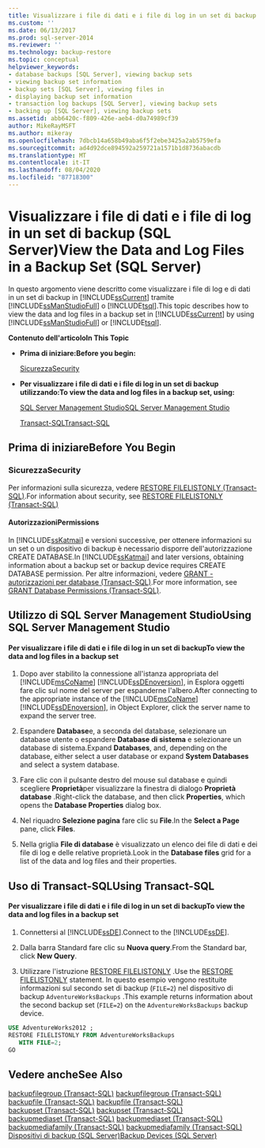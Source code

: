 ```yaml
---
title: Visualizzare i file di dati e i file di log in un set di backup (SQL Server) | Microsoft Docs
ms.custom: ''
ms.date: 06/13/2017
ms.prod: sql-server-2014
ms.reviewer: ''
ms.technology: backup-restore
ms.topic: conceptual
helpviewer_keywords:
- database backups [SQL Server], viewing backup sets
- viewing backup set information
- backup sets [SQL Server], viewing files in
- displaying backup set information
- transaction log backups [SQL Server], viewing backup sets
- backing up [SQL Server], viewing backup sets
ms.assetid: abb6420c-f809-426e-aeb4-d0a74989cf39
author: MikeRayMSFT
ms.author: mikeray
ms.openlocfilehash: 7dbcb14a658b49aba6f5f2ebe3425a2ab5759efa
ms.sourcegitcommit: ad4d92dce894592a259721a1571b1d8736abacdb
ms.translationtype: MT
ms.contentlocale: it-IT
ms.lasthandoff: 08/04/2020
ms.locfileid: "87718300"
---
```

# <a name="view-the-data-and-log-files-in-a-backup-set-sql-server"></a><span data-ttu-id="b11a2-102">Visualizzare i file di dati e i file di log in un set di backup (SQL Server)</span><span class="sxs-lookup"><span data-stu-id="b11a2-102">View the Data and Log Files in a Backup Set (SQL Server)</span></span>
  <span data-ttu-id="b11a2-103">In questo argomento viene descritto come visualizzare i file di log e di dati in un set di backup in [!INCLUDE[ssCurrent](../../includes/sscurrent-md.md)] tramite [!INCLUDE[ssManStudioFull](../../includes/ssmanstudiofull-md.md)] o [!INCLUDE[tsql](../../includes/tsql-md.md)].</span><span class="sxs-lookup"><span data-stu-id="b11a2-103">This topic describes how to view the data and log files in a backup set in [!INCLUDE[ssCurrent](../../includes/sscurrent-md.md)] by using [!INCLUDE[ssManStudioFull](../../includes/ssmanstudiofull-md.md)] or [!INCLUDE[tsql](../../includes/tsql-md.md)].</span></span>  
  
 <span data-ttu-id="b11a2-104">**Contenuto dell'articolo**</span><span class="sxs-lookup"><span data-stu-id="b11a2-104">**In This Topic**</span></span>  
  
-   <span data-ttu-id="b11a2-105">**Prima di iniziare:**</span><span class="sxs-lookup"><span data-stu-id="b11a2-105">**Before you begin:**</span></span>  
  
     [<span data-ttu-id="b11a2-106">Sicurezza</span><span class="sxs-lookup"><span data-stu-id="b11a2-106">Security</span></span>](#Security)  
  
-   <span data-ttu-id="b11a2-107">**Per visualizzare i file di dati e i file di log in un set di backup utilizzando:**</span><span class="sxs-lookup"><span data-stu-id="b11a2-107">**To view the data and log files in a backup set, using:**</span></span>  
  
     [<span data-ttu-id="b11a2-108">SQL Server Management Studio</span><span class="sxs-lookup"><span data-stu-id="b11a2-108">SQL Server Management Studio</span></span>](#SSMSProcedure)  
  
     [<span data-ttu-id="b11a2-109">Transact-SQL</span><span class="sxs-lookup"><span data-stu-id="b11a2-109">Transact-SQL</span></span>](#TsqlProcedure)  
  
##  <a name="before-you-begin"></a><a name="BeforeYouBegin"></a> <span data-ttu-id="b11a2-110">Prima di iniziare</span><span class="sxs-lookup"><span data-stu-id="b11a2-110">Before You Begin</span></span>  
  
###  <a name="security"></a><a name="Security"></a> <span data-ttu-id="b11a2-111">Sicurezza</span><span class="sxs-lookup"><span data-stu-id="b11a2-111">Security</span></span>  
 <span data-ttu-id="b11a2-112">Per informazioni sulla sicurezza, vedere [RESTORE FILELISTONLY &#40;Transact-SQL&#41;](/sql/t-sql/statements/restore-statements-filelistonly-transact-sql).</span><span class="sxs-lookup"><span data-stu-id="b11a2-112">For information about security, see [RESTORE FILELISTONLY &#40;Transact-SQL&#41;](/sql/t-sql/statements/restore-statements-filelistonly-transact-sql)</span></span>  
  
####  <a name="permissions"></a><a name="Permissions"></a> <span data-ttu-id="b11a2-113">Autorizzazioni</span><span class="sxs-lookup"><span data-stu-id="b11a2-113">Permissions</span></span>  
 <span data-ttu-id="b11a2-114">In [!INCLUDE[ssKatmai](../../includes/sskatmai-md.md)] e versioni successive, per ottenere informazioni su un set o un dispositivo di backup è necessario disporre dell'autorizzazione CREATE DATABASE.</span><span class="sxs-lookup"><span data-stu-id="b11a2-114">In [!INCLUDE[ssKatmai](../../includes/sskatmai-md.md)] and later versions, obtaining information about a backup set or backup device requires CREATE DATABASE permission.</span></span> <span data-ttu-id="b11a2-115">Per altre informazioni, vedere [GRANT - autorizzazioni per database &#40;Transact-SQL&#41;](/sql/t-sql/statements/grant-database-permissions-transact-sql).</span><span class="sxs-lookup"><span data-stu-id="b11a2-115">For more information, see [GRANT Database Permissions &#40;Transact-SQL&#41;](/sql/t-sql/statements/grant-database-permissions-transact-sql).</span></span>  
  
##  <a name="using-sql-server-management-studio"></a><a name="SSMSProcedure"></a> <span data-ttu-id="b11a2-116">Utilizzo di SQL Server Management Studio</span><span class="sxs-lookup"><span data-stu-id="b11a2-116">Using SQL Server Management Studio</span></span>  
  
#### <a name="to-view-the-data-and-log-files-in-a-backup-set"></a><span data-ttu-id="b11a2-117">Per visualizzare i file di dati e i file di log in un set di backup</span><span class="sxs-lookup"><span data-stu-id="b11a2-117">To view the data and log files in a backup set</span></span>  
  
1.  <span data-ttu-id="b11a2-118">Dopo aver stabilito la connessione all'istanza appropriata del [!INCLUDE[msCoName](../../includes/msconame-md.md)] [!INCLUDE[ssDEnoversion](../../includes/ssdenoversion-md.md)], in Esplora oggetti fare clic sul nome del server per espanderne l'albero.</span><span class="sxs-lookup"><span data-stu-id="b11a2-118">After connecting to the appropriate instance of the [!INCLUDE[msCoName](../../includes/msconame-md.md)] [!INCLUDE[ssDEnoversion](../../includes/ssdenoversion-md.md)], in Object Explorer, click the server name to expand the server tree.</span></span>  
  
2.  <span data-ttu-id="b11a2-119">Espandere **Database**e, a seconda del database, selezionare un database utente o espandere **Database di sistema** e selezionare un database di sistema.</span><span class="sxs-lookup"><span data-stu-id="b11a2-119">Expand **Databases**, and, depending on the database, either select a user database or expand **System Databases** and select a system database.</span></span>  
  
3.  <span data-ttu-id="b11a2-120">Fare clic con il pulsante destro del mouse sul database e quindi scegliere **Proprietà**per visualizzare la finestra di dialogo **Proprietà database** .</span><span class="sxs-lookup"><span data-stu-id="b11a2-120">Right-click the database, and then click **Properties**, which opens the **Database Properties** dialog box.</span></span>  
  
4.  <span data-ttu-id="b11a2-121">Nel riquadro **Selezione pagina** fare clic su **File**.</span><span class="sxs-lookup"><span data-stu-id="b11a2-121">In the **Select a Page** pane, click **Files**.</span></span>  
  
5.  <span data-ttu-id="b11a2-122">Nella griglia **File di database** è visualizzato un elenco dei file di dati e dei file di log e delle relative proprietà.</span><span class="sxs-lookup"><span data-stu-id="b11a2-122">Look in the **Database files** grid for a list of the data and log files and their properties.</span></span>  
  
##  <a name="using-transact-sql"></a><a name="TsqlProcedure"></a> <span data-ttu-id="b11a2-123">Uso di Transact-SQL</span><span class="sxs-lookup"><span data-stu-id="b11a2-123">Using Transact-SQL</span></span>  
  
#### <a name="to-view-the-data-and-log-files-in-a-backup-set"></a><span data-ttu-id="b11a2-124">Per visualizzare i file di dati e i file di log in un set di backup</span><span class="sxs-lookup"><span data-stu-id="b11a2-124">To view the data and log files in a backup set</span></span>  
  
1.  <span data-ttu-id="b11a2-125">Connettersi al [!INCLUDE[ssDE](../../includes/ssde-md.md)].</span><span class="sxs-lookup"><span data-stu-id="b11a2-125">Connect to the [!INCLUDE[ssDE](../../includes/ssde-md.md)].</span></span>  
  
2.  <span data-ttu-id="b11a2-126">Dalla barra Standard fare clic su **Nuova query**.</span><span class="sxs-lookup"><span data-stu-id="b11a2-126">From the Standard bar, click **New Query**.</span></span>  
  
3.  <span data-ttu-id="b11a2-127">Utilizzare l'istruzione [RESTORE FILELISTONLY](/sql/t-sql/statements/restore-statements-filelistonly-transact-sql) .</span><span class="sxs-lookup"><span data-stu-id="b11a2-127">Use the [RESTORE FILELISTONLY](/sql/t-sql/statements/restore-statements-filelistonly-transact-sql) statement.</span></span> <span data-ttu-id="b11a2-128">In questo esempio vengono restituite informazioni sul secondo set di backup (`FILE=2`) nel dispositivo di backup `AdventureWorksBackups` .</span><span class="sxs-lookup"><span data-stu-id="b11a2-128">This example returns information about the second backup set (`FILE=2`) on the `AdventureWorksBackups` backup device.</span></span>  
  
```sql  
USE AdventureWorks2012 ;  
RESTORE FILELISTONLY FROM AdventureWorksBackups   
   WITH FILE=2;  
GO  
```  
  
## <a name="see-also"></a><span data-ttu-id="b11a2-129">Vedere anche</span><span class="sxs-lookup"><span data-stu-id="b11a2-129">See Also</span></span>  
 <span data-ttu-id="b11a2-130">[backupfilegroup &#40;Transact-SQL&#41;](/sql/relational-databases/system-tables/backupfilegroup-transact-sql) </span><span class="sxs-lookup"><span data-stu-id="b11a2-130">[backupfilegroup &#40;Transact-SQL&#41;](/sql/relational-databases/system-tables/backupfilegroup-transact-sql) </span></span>  
 <span data-ttu-id="b11a2-131">[backupfile &#40;Transact-SQL&#41;](/sql/relational-databases/system-tables/backupfile-transact-sql) </span><span class="sxs-lookup"><span data-stu-id="b11a2-131">[backupfile &#40;Transact-SQL&#41;](/sql/relational-databases/system-tables/backupfile-transact-sql) </span></span>  
 <span data-ttu-id="b11a2-132">[backupset &#40;Transact-SQL&#41;](/sql/relational-databases/system-tables/backupset-transact-sql) </span><span class="sxs-lookup"><span data-stu-id="b11a2-132">[backupset &#40;Transact-SQL&#41;](/sql/relational-databases/system-tables/backupset-transact-sql) </span></span>  
 <span data-ttu-id="b11a2-133">[backupmediaset &#40;Transact-SQL&#41;](/sql/relational-databases/system-tables/backupmediaset-transact-sql) </span><span class="sxs-lookup"><span data-stu-id="b11a2-133">[backupmediaset &#40;Transact-SQL&#41;](/sql/relational-databases/system-tables/backupmediaset-transact-sql) </span></span>  
 <span data-ttu-id="b11a2-134">[backupmediafamily &#40;Transact-SQL&#41;](/sql/relational-databases/system-tables/backupmediafamily-transact-sql) </span><span class="sxs-lookup"><span data-stu-id="b11a2-134">[backupmediafamily &#40;Transact-SQL&#41;](/sql/relational-databases/system-tables/backupmediafamily-transact-sql) </span></span>  
 [<span data-ttu-id="b11a2-135">Dispositivi di backup &#40;SQL Server&#41;</span><span class="sxs-lookup"><span data-stu-id="b11a2-135">Backup Devices &#40;SQL Server&#41;</span></span>](backup-devices-sql-server.md)  
  
  
